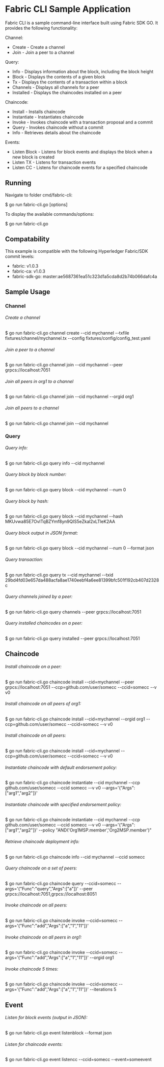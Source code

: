# Fabric CLI Sample Application

Fabric CLI is a sample command-line interface built using Fabric SDK GO. It provides the following functionality:

Channel:

- Create - Create a channel
- Join - Join a peer to a channel

Query:

- Info - Displays information about the block, including the block height
- Block - Displays the contents of a given block
- Tx - Displays the contents of a transaction within a block
- Channels - Displays all channels for a peer
- Installed - Displays the chaincodes installed on a peer

Chaincode:

- Install - Installs chaincode
- Instantiate - Instantiates chaincode
- Invoke - Invokes chaincode with a transaction proposal and a commit
- Query - Invokes chaincode without a commit
- Info - Retrieves details about the chaincode

Events:

- Listen Block - Listens for block events and displays the block when a new block is created
- Listen TX - Listens for transaction events
- Listen CC - Listens for chaincode events for a specified chaincode

## Running

Navigate to folder cmd/fabric-cli:

$ go run fabric-cli.go <command> <sub-command> [options]

To display the available commands/options:

$ go run fabric-cli.go

## Compatability

This example is compatible with the following Hyperledger Fabric/SDK commit levels:

- fabric: v1.0.3
- fabric-ca: v1.0.3
- fabric-sdk-go: master:ae5687361ea51c323d1a5cda8d2b74b066dafc4a

## Sample Usage

### Channel

###### Create a channel

$ go run fabric-cli.go channel create --cid mychannel --txfile fixtures/channel/mychannel.tx --config fixtures/config/config_test.yaml

###### Join a peer to a channel

$ go run fabric-cli.go channel join --cid mychannel --peer grpcs://localhost:7051

###### Join all peers in org1 to a channel

$ go run fabric-cli.go channel join --cid mychannel --orgid org1

###### Join all peers to a channel

$ go run fabric-cli.go channel join --cid mychannel

### Query

###### Query info:

$ go run fabric-cli.go query info --cid mychannel

###### Query block by block number:

$ go run fabric-cli.go query block --cid mychannel --num 0

###### Query block by hash:

$ go run fabric-cli.go query block --cid mychannel --hash MKUvwa85E7OvITqBZYmf8yn9QIS5eZkal2xLTleK2AA

###### Query block output in JSON format:

$ go run fabric-cli.go query block --cid mychannel --num 0 --format json

###### Query transaction:

$ go run fabric-cli.go query tx --cid mychannel --txid 29bd4fd03e657da488acfa8ae1740eebf4a6ee81399bfc501f192cb407d2328c

###### Query channels joined by a peer:
$ go run fabric-cli.go query channels --peer grpcs://localhost:7051

###### Query installed chaincodes on a peer:

$ go run fabric-cli.go query installed --peer grpcs://localhost:7051

## Chaincode

###### Install chaincode on a peer:

$ go run fabric-cli.go chaincode install --cid=mychannel --peer grpcs://localhost:7051 --ccp=github.com/user/somecc --ccid=somecc --v v0

###### Install chaincode on all peers of org1:

$ go run fabric-cli.go chaincode install --cid=mychannel --orgid org1 --ccp=github.com/user/somecc --ccid=somecc --v v0

###### Install chaincode on all peers:

$ go run fabric-cli.go chaincode install --cid=mychannel --ccp=github.com/user/somecc --ccid=somecc --v v0

###### Instantiate chaincode with default endorsement policy:

$ go run fabric-cli.go chaincode instantiate --cid mychannel --ccp github.com/user/somecc --ccid somecc --v v0 --args='{"Args":["arg1","arg2"]}'

###### Instantiate chaincode with specified endorsement policy:

$ go run fabric-cli.go chaincode instantiate --cid mychannel --ccp github.com/user/somecc --ccid somecc --v v0 --args='{"Args":["arg1","arg2"]}' --policy "AND('Org1MSP.member','Org2MSP.member')"

###### Retrieve chaincode deployment info:

$ go run fabric-cli.go chaincode info --cid mychannel --ccid somecc

###### Query chaincode on a set of peers:

$ go run fabric-cli.go chaincode query --ccid=somecc --args='{"Func":"query","Args":["a"]}' --peer grpcs://localhost:7051,grpcs://localhost:8051

###### Invoke chaincode on all peers:

$ go run fabric-cli.go chaincode invoke --ccid=somecc --args='{"Func":"add","Args":["a","1","11"]}'

###### Invoke chaincode on all peers in org1:

$ go run fabric-cli.go chaincode invoke --ccid=somecc --args='{"Func":"add","Args":["a","1","11"]}' --orgid org1

###### Invoke chaincode 5 times:

$ go run fabric-cli.go chaincode invoke --ccid=somecc --args='{"Func":"add","Args":["a","1","11"]}' --iterations 5

## Event

###### Listen for block events (output in JSON):

$ go run fabric-cli.go event listenblock --format json

###### Listen for chaincode events:

$ go run fabric-cli.go event listencc --ccid=somecc --event=someevent
